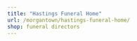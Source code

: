 ```yaml
---
title: "Hastings Funeral Home"
url: /morgantown/hastings-funeral-home/
shop: funeral directors
---
```


